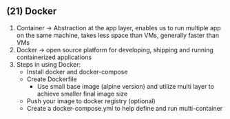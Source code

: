 ## (21) Docker
1. Container → Abstraction at the app layer, enables us to run multiple app on the same machine, takes less space than VMs, generally faster than VMs
2. Docker → open source platform for developing, shipping and running containerized applications
3. Steps in using Docker:
   - Install docker and docker-compose
   - Create Dockerfile
     - Use small base image (alpine version) and utilize multi layer to achieve smaller final image size
   - Push your image to docker registry (optional)
   - Create a docker-compose.yml to help define and run multi-container 
